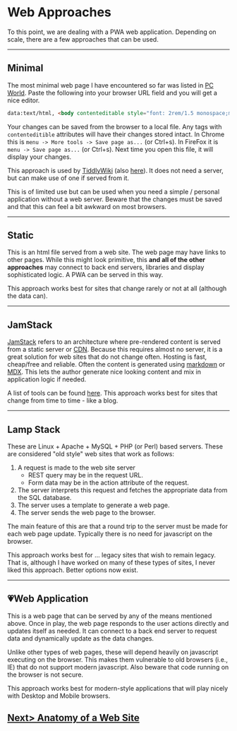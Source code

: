 # Web Approaches
To this point, we are dealing with a PWA web application. Depending on scale, there are a few approaches that can be used.

---
## Minimal
The most minimal web page I have encountered so far was listed in [PC World](https://www.pcworld.com/article/2360940/turn-any-browser-tab-into-a-basic-text-editor.html). Paste the following into your browser URL field and you will get a nice editor.

```html
data:text/html, <body contenteditable style="font: 2rem/1.5 monospace;max-width:60rem;margin:0 auto;padding:4rem;">
```
Your changes can be saved from the browser to a local file. Any tags with `contenteditible` attributes will have their changes stored intact. In Chrome this is `menu -> More tools -> Save page as...` (or Ctrl+s). In FireFox it is `menu -> Save page as...` (or Ctrl+s). Next time you open this file, it will display your changes.

This approach is used by [TiddlyWiki](https://tiddlywiki.com/) (also [here](https://github.com/Jermolene/TiddlyWiki5)). It does not need a server, but can make use of one if served from it.

This is of limited use but can be used when you need a simple / personal application without a web server. Beware that the changes must be saved and that this can feel a bit awkward on most browsers.

---
## Static
This is an html file served from a web site. The web page may have links to other pages. While this might look primitive, this **and all of the other approaches** may connect to back end servers, libraries and display sophisticated logic. A PWA can be served in this way.

This approach works best for sites that change rarely or not at all (although the data can).

---
## JamStack
[JamStack](https://jamstack.org/) refers to an architecture where pre-rendered content is served from a static server or [CDN](https://en.wikipedia.org/wiki/Content_delivery_network). Because this requires almost no server, it is a great solution for web sites that do not change often. Hosting is fast, cheap/free and reliable. Often the content is generated using [markdown](https://github.com/adam-p/markdown-here/wiki/Markdown-Cheatsheet) or [MDX](https://mdxjs.com/). This lets the author generate nice looking content and mix in application logic if needed.

A list of tools can be found [here](https://www.staticgen.com/). This approach works best for sites that change from time to time - like a blog.

---
## Lamp Stack
These are Linux + Apache + MySQL + PHP (or Perl) based servers. These are considered "old style" web sites that work as follows:
1. A request is made to the web site server
   - REST query may be in the request URL. 
   - Form data may be in the action attribute of the request.
2. The server interprets this request and fetches the appropriate data from the SQL database.
3. The server uses a template to generate a web page.
4. The server sends the web page to the browser.

The main feature of this are that a round trip to the server must be made for each web page update. Typically there is no need for javascript on the browser.

This approach works best for ... legacy sites that wish to remain legacy. That is, although I have worked on many of these types of sites, I never liked this approach. Better options now exist.

---
## 💗Web Application
This is a web page that can be served by any of the means mentioned above. Once in play, the web page responds to the user actions directly and updates itself as needed. It can connect to a back end server to request data and dynamically update as the data changes.

Unlike other types of web pages, these will depend heavily on javascript executing on the browser. This makes them vulnerable to old browsers (i.e., IE) that do not support modern javascript. Also beware that code running on the browser is not secure.  

This approach works best for modern-style applications that will play nicely with Desktop and Mobile browsers.

## [Next> Anatomy of a Web Site](./Anatomy.md)